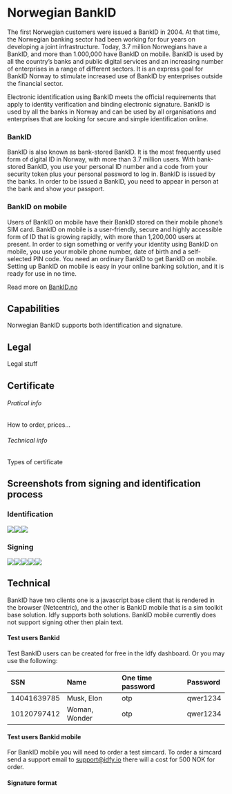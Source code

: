 # Norwegian BankID

The first Norwegian customers were issued a BankID in 2004. At that time, the Norwegian banking sector had been working for four years on developing a joint infrastructure. Today, 3.7 million Norwegians have a BankID, and more than 1.000,000 have BankID on mobile. BankID is used by all the country’s banks and public digital services and an increasing number of enterprises in a range of different sectors. It is an express goal for BankID Norway to stimulate increased use of BankID by enterprises outside the financial sector.

Electronic identification using BankID meets the official requirements that apply to identity verification and binding electronic signature. BankID is used by all the banks in Norway and can be used by all organisations and enterprises that are looking for secure and simple identification online.

### BankID

BankID is also known as bank-stored BankID. It is the most frequently used form of digital ID in Norway, with more than 3.7 million users. With bank-stored BankID, you use your personal ID number and a code from your security token plus your personal password to log in. BankID is issued by the banks. In order to be issued a BankID, you need to appear in person at the bank and show your passport.

### BankID on mobile

Users of BankID on mobile have their BankID stored on their mobile phone’s SIM card. BankID on mobile is a user-friendly, secure and highly accessible form of ID that is growing rapidly, with more than 1,200,000 users at present. In order to sign something or verify your identity using BankID on mobile, you use your mobile phone number, date of birth and a self-selected PIN code. You need an ordinary BankID to get BankID on mobile. Setting up BankID on mobile is easy in your online banking solution, and it is ready for use in no time.

Read more on [BankID.no](https://www.bankid.no/en/about-us/)

## Capabilities

Norwegian BankID supports both identification and signature.

## Legal

Legal stuff

## Certificate

###### Pratical info

How to order, prices...

###### Technical info

Types of certificate

## Screenshots from signing and identification process

### Identification

![](/assets/nbid-1.png)![](/assets/nbid-2.png)![](/assets/nbid-3.png)

### Signing

![](/assets/nbid-sign-1.png)![](/assets/nbid-sign-2.png)![](/assets/nbid-sign-3.png)![](/assets/nbid-sign-4.png)![](/assets/nbid-sign-5.png)

## Technical

BankID have two clients one is a javascript base client that is rendered in the browser \(Netcentric\), and the other is BankID mobile that is a sim toolkit base solution. Idfy supports both solutions. BankID mobile currently does not support signing other then plain text.

#### Test users Bankid

Test BankID users can be created for free in the Idfy dashboard. Or you may use the following:

| SSN | Name | One time password | Password |
| :--- | :--- | :--- | :--- |
| 14041639785 | Musk, Elon | otp | qwer1234 |
| 10120797412 | Woman, Wonder | otp | qwer1234 |

#### Test users Bankid mobile

For BankID mobile you will need to order a test simcard. To order a simcard send a support email to [support@idfy.io](mailto:support@idfy.io) there will a cost for 500 NOK for order.

#### 

#### Signature format



